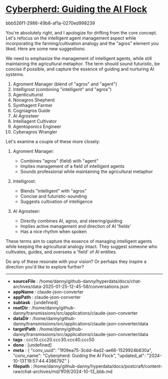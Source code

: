 # [Cyberpherd: Guiding the AI Flock](https://claude.ai/chat/1f09ea75-3cdd-4ad2-ae66-1529924b830a)

bbb526f1-2986-49b8-af1a-0270ed998239

 You're absolutely right, and I apologize for drifting from the core concept. Let's refocus on the intelligent agent management aspect while incorporating the farming/cultivation analogy and the "agros" element you liked. Here are some new suggestions:

<antThinking>We need to emphasize the management of intelligent agents, while still maintaining the agricultural metaphor. The term should sound futuristic, be concise if possible, and capture the essence of guiding and nurturing AI systems.</antThinking>

1. Agroment Manager (blend of "agros" and "agent")
2. Intelligrost (combining "intelligent" and "agros")
3. Agenticulturist
4. Nooagros Shepherd
5. Synthagent Farmer
6. Cogniagros Guide
7. AI Agrosteer
8. Intelliagent Cultivator
9. Agentoponics Engineer
10. Cyberagros Wrangler

Let's examine a couple of these more closely:

1. Agroment Manager:
   - Combines "agros" (field) with "agent"
   - Implies management of a field of intelligent agents
   - Sounds professional while maintaining the agricultural metaphor

2. Intelligrost:
   - Blends "intelligent" with "agros"
   - Concise and futuristic-sounding
   - Suggests cultivation of intelligence

3. AI Agrosteer:
   - Directly combines AI, agros, and steering/guiding
   - Implies active management and direction of AI 'fields'
   - Has a nice rhythm when spoken

These terms aim to capture the essence of managing intelligent agents while keeping the agricultural analogy intact. They suggest someone who cultivates, guides, and oversees a 'field' of AI entities.

Do any of these resonate with your vision? Or perhaps they inspire a direction you'd like to explore further?

---

* **sourceFile** : /home/danny/github-danny/hyperdata/docs/chat-archives/data-2025-01-25-12-45-58/conversations.json
* **appName** : claude-json-converter
* **appPath** : claude-json-converter
* **subtask** : [undefined]
* **rootDir** : /home/danny/github-danny/transmissions/src/applications/claude-json-converter
* **dataDir** : /home/danny/github-danny/transmissions/src/applications/claude-json-converter/data
* **targetPath** : /home/danny/github-danny/transmissions/src/applications/claude-json-converter/data
* **tags** : ccc10.ccc20.ccc30.ccc40.ccc50
* **done** : [undefined]
* **meta** : {
  "conv_uuid": "1f09ea75-3cdd-4ad2-ae66-1529924b830a",
  "conv_name": "Cyberpherd: Guiding the AI Flock",
  "updated_at": "2024-10-13T19:57:44.438679Z"
}
* **filepath** : /home/danny/github-danny/hyperdata/docs/postcraft/content-raw/chat-archives/md/1f09/2024-10-13_bbb.md